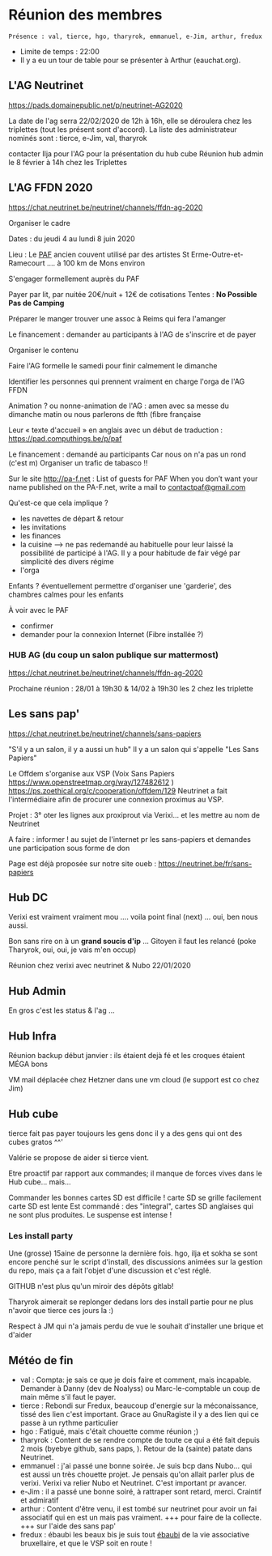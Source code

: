 <!-- TITLE: 0121 (membres) -->
<!-- SUBTITLE: Réunion des membres -->

# Réunion des membres

    Présence : val, tierce, hgo, tharyrok, emmanuel, e-Jim, arthur, fredux

* Limite de temps : 22:00
* Il y a eu un tour de table pour se présenter à Arthur (eauchat.org).

## L'AG Neutrinet
https://pads.domainepublic.net/p/neutrinet-AG2020

La date de l'ag serra 22/02/2020 de 12h à 16h, elle se déroulera chez les triplettes (tout les présent sont d'accord).
La liste des administrateur nominés sont : tierce, e-Jim, val, tharyrok

contacter Ilja pour l'AG pour la présentation du hub cube
Réunion hub admin le 8 février à 14h chez les Triplettes

## L'AG FFDN 2020

https://chat.neutrinet.be/neutrinet/channels/ffdn-ag-2020

Organiser le cadre

Dates : du jeudi 4 au lundi 8 juin 2020

Lieu : Le [PAF](https://www.openstreetmap.org/node/4346871489) ancien couvent utilisé par des artistes
St Erme-Outre-et-Ramecourt .... à 100 km de Mons environ

S'engager formellement auprès du PAF

Payer par lit, par nuitée 20€/nuit + 12€ de cotisations
Tentes : **No Possible Pas de Camping**

Préparer le manger trouver une assoc à Reims qui fera l'amanger

Le financement : demander au participants à l'AG de s'inscrire et de payer

Organiser le contenu

Faire l'AG formelle le samedi pour finir calmement le dimanche

Identifier les personnes qui prennent vraiment en charge l'orga de l'AG FFDN

Animation ? ou nonne-animation de l'AG : amen avec sa messe du dimanche matin ou nous parlerons de ftth (fibre française

Leur « texte d'accueil » en anglais avec un début de traduction : https://pad.computhings.be/p/paf

Le financement : demandé au participants 
Car nous on n'a pas un rond (c'est m)
Organiser un trafic de tabasco !!

Sur le site http://pa-f.net :
List of guests for PAF
When you don’t want your name published on the PA-F.net, write a mail to contactpaf@gmail.com

Qu'est-ce que cela implique ?

* les navettes de départ & retour
* les invitations
* les finances
* la cuisine --> ne pas redemandé au habituelle pour leur laissé la possibilité de participé à l'AG. Il y a pour habitude de fair végé par simplicité des divers régime
* l'orga

Enfants ? éventuellement permettre d'organiser une 'garderie', des chambres calmes pour les enfants

À voir avec le PAF

* confirmer
* demander pour la connexion Internet (Fibre installée ?)

### HUB AG (du coup un salon publique sur mattermost)

https://chat.neutrinet.be/neutrinet/channels/ffdn-ag-2020

Prochaine réunion : 28/01 à 19h30 & 14/02 à 19h30 les 2 chez les triplette

## Les sans pap'
https://chat.neutrinet.be/neutrinet/channels/sans-papiers

"S'il y a un salon, il y a aussi un hub"
Il y a un salon qui s'appelle "Les Sans Papiers"

Le Offdem s'organise aux VSP (Voix Sans Papiers https://www.openstreetmap.org/way/127482612 )
https://ps.zoethical.org/c/cooperation/offdem/129
Neutrinet a fait l'intermédiaire afin de procurer une connexion proximus au VSP.

Projet : 3° oter les lignes aux proxiprout via Verixi... et les mettre au nom de Neutrinet

A faire : informer ! au sujet de l'internet pr les sans-papiers et demandes une participation sous forme de don

Page est déjà proposée sur notre site oueb  : https://neutrinet.be/fr/sans-papiers

## Hub DC

Verixi est vraiment vraiment mou .... voila point final (next) … oui, ben nous aussi.

Bon sans rire on à un **grand soucis d'ip** ... Gitoyen il faut les relancé (poke Tharyrok, oui, oui, je vais m'en occup)

Réunion chez verixi avec neutrinet & Nubo 22/01/2020

## Hub Admin
En gros c'est les status & l'ag ...

## Hub Infra

Réunion backup début janvier : ils étaient dejà fé et les croques étaient MÉGA bons

VM mail déplacée chez Hetzner dans une vm cloud (le support est co chez Jim)

## Hub cube

tierce fait pas payer toujours les gens donc il y a des gens qui ont des cubes gratos ^^'

Valérie se propose de aider si tierce vient.

Etre proactif par rapport aux commandes; il manque de forces vives dans le Hub cube... mais...

Commander les bonnes cartes SD est difficile !
carte SD se grille facilement
carte SD est lente
Est commandé : des "integral", cartes SD anglaises qui ne sont plus produites. Le suspense est intense !

### Les install party

Une (grosse) 15aine de personne la dernière fois.
hgo, ilja et sokha se sont encore penché sur le script d'install, des discussions animées sur la gestion du repo, mais ça a fait l'objet d'une discussion et c'est réglé.

GITHUB n'est plus qu'un miroir des dépôts gitlab! 

Tharyrok aimerait se replonger dedans lors des install partie pour ne plus n'avoir que tierce ces jours la :)

Respect à JM qui n'a jamais perdu de vue le souhait d'installer une brique et d'aider 

## Météo de  fin

* val : Compta: je sais ce que je dois faire et comment, mais incapable. Demander à Danny (dev de Noalyss) ou Marc-le-comptable un coup de main même s'il faut le payer.
* tierce : Rebondi sur Fredux, beaucoup d'energie sur la méconaissance, tissé des lien c'est important. Grace au GnuRagiste il y a des lien qui ce passe à un rythme particulier
* hgo : Fatigué, mais c'était chouette comme réunion ;)
* tharyrok : Content de se rendre compte de toute ce qui a été fait depuis 2 mois (byebye github, sans paps, ). Retour de la (sainte) patate dans Neutrinet. 
* emmanuel : j'ai passé une bonne soirée. Je suis bcp dans Nubo... qui est aussi un très chouette projet. Je pensais qu'on allait parler plus de verixi. Verixi va relier Nubo et Neutrinet. C'est important pr avancer.
* e-Jim : il a passé une bonne soiré, à rattraper sont retard, merci. Craintif et admiratif
* arthur : Content d'être venu, il est tombé sur neutrinet pour avoir un fai associatif qui  en est un mais pas vraiment. +++ pour faire de la collecte. +++ sur l'aide des sans pap'
* fredux : ébaubi les beaux bis  je suis tout [ébaubi](https://fr.wiktionary.org/wiki/%C3%A9baubi) de la vie associative bruxellaire, et que le VSP soit en route !
